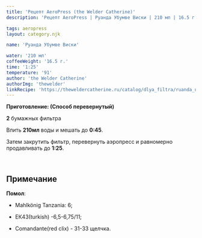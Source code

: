 ```yaml
---
title: 'Рецепт AeroPress (the Welder Catherine)'
description: 'Рецепт AeroPress | Руанда Убумве Виски | 210 мл | 16.5 г'

tags: aeropress
layout: category.njk

name: 'Руанда Убумве Виски'

water: '210 мл'
coffeeWeight: '16.5 г.'
time: '1:25'
temperature: '91'
author: 'the Welder Catherine'
authorImg: 'thewelder'
linkRecipe: 'https://theweldercatherine.ru/catalog/dlya_filtra/ruanda_ubumve_viski/'
---
```


__Приготовление: (Способ перевернутый)__

__2__ бумажных фильтра

Влить __210мл__ воды и мешать до __0:45__.

Затем закрутить фильтр, перевернуть аэропресс и равномерно продавливать до __1:25__.

<br>

<div class="info-warm">

## Примечание



__Помол__:
- Mahlkönig Tanzania: 6;

- ЕК43(turkish) -6,5-6,75/11;

- Comandante(red clix) - 31-33 щелчка.
</div>
